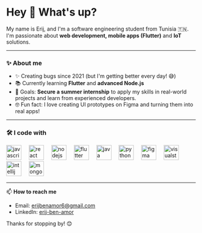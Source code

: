 # Hey 👋 What's up?

My name is Erij, and I'm a software engineering student from Tunisia 🇹🇳.  
I'm passionate about **web development, mobile apps (Flutter)** and **IoT** solutions.

---

### ✨ About me
- ✨ Creating bugs since 2021 (but I'm getting better every day! 😅)  
- 📚 Currently learning **Flutter** and **advanced Node.js**  
- 🎯 Goals: **Secure a summer internship** to apply my skills in real-world projects and learn from experienced developers.  
- 🤓 Fun fact: I love creating UI prototypes on Figma and turning them into real apps!

---

### 🛠️ I code with
<p align="left">
 <div align="left">
  <img src="https://cdn.jsdelivr.net/gh/devicons/devicon/icons/javascript/javascript-original.svg" height="40" alt="javascript logo"  />
  <img width="12" />
  <img src="https://cdn.jsdelivr.net/gh/devicons/devicon/icons/react/react-original.svg" height="40" alt="react logo"  />
  <img width="12" />
  <img src="https://cdn.jsdelivr.net/gh/devicons/devicon/icons/nodejs/nodejs-original.svg" height="40" alt="nodejs logo"  />
  <img width="12" />
  <img src="https://cdn.jsdelivr.net/gh/devicons/devicon/icons/flutter/flutter-original.svg" height="40" alt="flutter logo"  />
  <img width="12" />
  <img src="https://cdn.jsdelivr.net/gh/devicons/devicon/icons/java/java-original.svg" height="40" alt="java logo"  />
  <img width="12" />
  <img src="https://cdn.jsdelivr.net/gh/devicons/devicon/icons/python/python-original.svg" height="40" alt="python logo"  />
  <img width="12" />
  <img src="https://cdn.jsdelivr.net/gh/devicons/devicon/icons/figma/figma-original.svg" height="40" alt="figma logo"  />
  <img width="12" />
  <img src="https://cdn.jsdelivr.net/gh/devicons/devicon/icons/visualstudio/visualstudio-plain.svg" height="40" alt="visualstudio logo"  />
  <img width="12" />
  <img src="https://cdn.jsdelivr.net/gh/devicons/devicon/icons/intellij/intellij-original.svg" height="40" alt="intellij logo"  />
  <img width="12" />
  <img src="https://cdn.jsdelivr.net/gh/devicons/devicon/icons/mongodb/mongodb-original.svg" height="40" alt="mongodb logo"  />
</div>
</p>

---

📫 **How to reach me**  
- Email: erijbenamor6@gmail.com  
- LinkedIn: [erij-ben-amor](https://www.linkedin.com/in/erij-ben-amor-b4b286244)  

Thanks for stopping by! 😊
